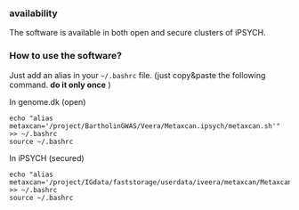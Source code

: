 


### availability 

The software is available in both open and secure clusters of iPSYCH. 

### How to use the software?

Just add an alias in your `~/.bashrc` file. (just copy&paste the following command.  **do it only once** )

 In  genome.dk (open)
```
echo "alias metaxcan='/project/BartholinGWAS/Veera/Metaxcan.ipsych/metaxcan.sh'" >> ~/.bashrc
source ~/.bashrc
```

In iPSYCH (secured)
```
echo "alias metaxcan='/project/IGdata/faststorage/userdata/iveera/metaxcan/Metaxcan.ipsych/metaxcan.sh'" >> ~/.bashrc
source ~/.bashrc
```
